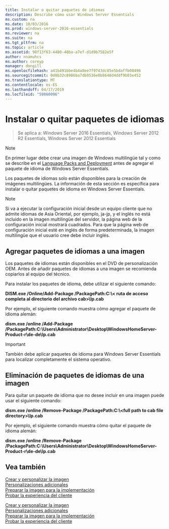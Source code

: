 ```yaml
---
title: Instalar o quitar paquetes de idiomas
description: Describe cómo usar Windows Server Essentials
ms.custom: na
ms.date: 10/03/2016
ms.prod: windows-server-2016-essentials
ms.reviewer: na
ms.suite: na
ms.tgt_pltfrm: na
ms.topic: article
ms.assetid: 98f13f63-4480-40ba-a7ef-d1d9b7582e5f
author: nnamuhcs
ms.author: coreyp
manager: dongill
ms.openlocfilehash: a41b491bbe4b4a8ee7f9743dc85e5bdaffb08496
ms.sourcegitcommit: 0d0b32c8986ba7db9536e0b8648d4ddf9b03e452
ms.translationtype: MT
ms.contentlocale: es-ES
ms.lasthandoff: 04/17/2019
ms.locfileid: "59860096"
---
```

# <a name="install-or-remove-language-packs"></a>Instalar o quitar paquetes de idiomas

>Se aplica a: Windows Server 2016 Essentials, Windows Server 2012 R2 Essentials, Windows Server 2012 Essentials

> [!NOTE]
>  En primer lugar debe crear una imagen de Windows multilingüe tal y como se describe en el [Language Packs and Deployment](https://technet.microsoft.com/library/hh824829) antes de agregar el paquete de idioma de Windows Server Essentials.  
  
 Los paquetes de idiomas solo están disponibles para la creación de imágenes multilingües. La información de esta sección es específica para instalar o quitar paquetes de idioma en Windows Server Essentials.  
  
> [!NOTE]
>  Si va a ejecutar la configuración inicial desde un equipo cliente que no admite idiomas de Asia Oriental, por ejemplo, ja-jp, y el inglés no está incluido en la imagen multilingüe del servidor, la página web de la configuración inicial mostrará cuadrados. Para que la página web de configuración inicial esté en inglés de forma predeterminada, la imagen multilingüe que el usuario cree debe incluir inglés.  
  
## <a name="adding-language-packs-to-an-image"></a>Agregar paquetes de idiomas a una imagen  
 Los paquetes de idiomas están disponibles en el DVD de personalización OEM. Antes de añadir paquetes de idiomas a una imagen se recomienda copiarlos al equipo del técnico.  
  
 Para instalar los paquetes de idioma, debe utilizar el siguiente comando:  
  
 **DISM.exe /Online/Add-Package /PackagePath:C:\\< ruta de acceso completa al directorio del archivo cab\>\lp.cab**  
  
 Por ejemplo, el siguiente comando muestra cómo agregar el paquete de idioma alemán:  
  
 **dism.exe /online /Add-Package /PackagePath:C:\Users\Administrator\Desktop\WindowsHomeServer-Product-r\de-de\lp.cab**  
  
> [!IMPORTANT]
>  También debe aplicar paquetes de idioma para Windows Server Essentials para localizar completamente el sistema operativo.  
  
## <a name="removing-language-packs-from-an-image"></a>Eliminación de paquetes de idiomas de una imagen  
 Para quitar un paquete de idioma que no desee incluir en una imagen puede usar el siguiente comando:  
  
 **dism.exe /online /Remove-Package /PackagePath:C:\\<full path to cab file directory\>\lp.cab**  
  
 Por ejemplo, el siguiente comando muestra cómo quitar el paquete de idioma alemán:  
  
 **dism.exe /online /Remove-Package /PackagePath:C:\Users\Administrator\Desktop\WindowsHomeServer-Product-r\de-de\lp.cab**  
  
## <a name="see-also"></a>Vea también  

 [Crear y personalizar la imagen](Creating-and-Customizing-the-Image.md)   
 [Personalizaciones adicionales](Additional-Customizations.md)   
 [Preparar la imagen para la implementación](Preparing-the-Image-for-Deployment.md)   
 [Probar la experiencia del cliente](Testing-the-Customer-Experience.md)

 [Crear y personalizar la imagen](../install/Creating-and-Customizing-the-Image.md)   
 [Personalizaciones adicionales](../install/Additional-Customizations.md)   
 [Preparar la imagen para la implementación](../install/Preparing-the-Image-for-Deployment.md)   
 [Probar la experiencia del cliente](../install/Testing-the-Customer-Experience.md)

